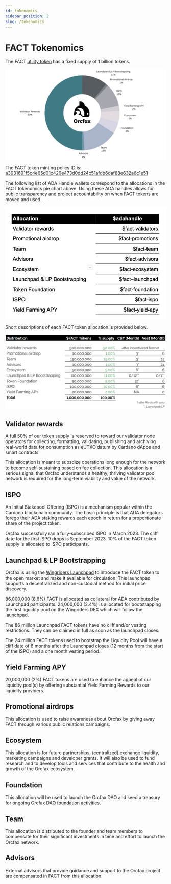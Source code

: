 ```yaml
---
id: tokenomics
sidebar_position: 2
slug: /tokenomics
---
```


# FACT Tokenomics
The FACT [utility token](utility-token) has a fixed supply of 1 billion tokens.

![FACT tokenomics piechart](/img/2023-08-30--FACT-tokenomics-pie-chart.jpeg)

The FACT token minting policy ID is:
[a3931691f5c4e65d01c429e473d0dd24c51afdb6daf88e632a6c1e51](https://pool.pm/asset1kuwfd0esf9xcxurp2x4f9w65lvz4tkfw5epugq)

The following list of ADA Handle wallets correspond to the allocations in the
FACT tokenomics pie chart above. Using these ADA handles allows for public
transparency and project accountability on when FACT tokens are moved and used.

![FACT ADA handle wallets](/img/2023-09-01--ADAhandle-FACT-wallets.png)

Short descriptions of each FACT token allocation is provided below.

![FACT tokenomics table](/img/2023-09-02--FACT-tokenomics-table.png)

## Validator rewards
A full 50% of our token supply is reserved to reward our validator node
operators for collecting, formatting, validating, publishing and archiving
real-world data for consumption as eUTXO datum by Cardano dApps and smart
contracts.

This allocation is meant to subsdize operations long enough for the network to
become self-sustaining based on fee collection. This allocation is a serious
signal that Orcfax understands a healthy, thriving validator pool network is
required for the long-term viability and value of the network.

## ISPO
An Initial Stakepool Offering (ISPO) is a mechanism popular within the Cardano
blockchain community. The basic principle is that ADA delegators forego their
ADA staking rewards each epoch in return for a proportionate share of the
project token.

Orcfax successfully ran a fully-subscribed ISPO in March 2023. The cliff date
for the first ISPO drops is September 2023. 10% of the FACT token supply is
allocated to ISPO participants.

## Launchpad & LP Bootstrapping
Orcfax is using the [Wingriders Launchpad](https://medium.com/@orcfax/orcfax-token-launch-in-collaboration-with-wingriders-launchpad-39d63da2b379)
to introduce the FACT token to the open market and make it available for
circulation. This launchpad supports a decentralized and non-custodial method
for initial price discovery.

86,000,000 (8.6%) FACT is allocated as collateral for ADA contributed by
Launchpad participants. 24,000,000 (2.4%) is allocated for bootstrapping the
first liquidity pool on the Wingriders DEX which will follow the launchpad.

The 86 million Launchpad FACT tokens have no cliff and/or vesting restrictions.
They can be claimed in full as soon as the launchpad closes.

The 24 million FACT tokens used to bootstrap the Liquidity Pool will have a
cliff date of 6 months after the Launchpad closes (12 months from the start of
the ISPO) and a one month vesting period.

## Yield Farming APY
20,000,000 (2%) FACT tokens are used to enhance the appeal of our liquidity
pool(s) by offering substantial Yield Farming Rewards to our liquidity
providers.

## Promotional airdrops
This allocation is used to raise awareness about Orcfax by giving away FACT
through various public relations campaigns.

## Ecosystem
This allocation is for future partnerships, (centralized) exchange
liquidity, marketing campaigns and developer grants. It will also be used to
fund research and to develop tools and services that contribute to the health
and growth of the Orcfax ecosystem.

## Foundation
This allocation will be used to launch the Orcfax DAO and seed a treasury for
ongoing Orcfax DAO foundation activities.

## Team
This allocation is distributed to the founder and team members to compensate for
their significant investments in time and effort to launch the Orcfax network.

## Advisors
External advisors that provide guidance and support to the Orcfax project are
compensated in FACT from this allocation.
